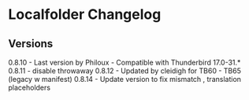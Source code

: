 # Localfolder Changelog

## Versions
0.8.10	- Last version by Philoux - Compatible with Thunderbird 17.0-31.*
0.8.11	- disable throwaway
0.8.12	- Updated by cleidigh for TB60 - TB65 (legacy w manifest)
0.8.14	- Update version to fix mismatch , translation placeholders
